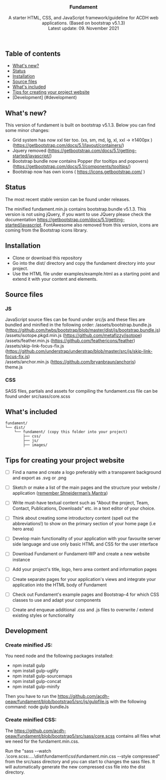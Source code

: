 <p align="center">

  <h3 align="center">Fundament</h3>

  <p align="center">
    A starter HTML, CSS, and JavaScript framework/guideline for ACDH web applications. (Based on bootstrap v5.1.3)
    <br>
    Latest update: 09. November 2021
  </p>
</p>

<br>

## Table of contents

- [What's new?](#whats-new)
- [Status](#status)
- [Installation](#installation)
- [Source files](#source-files)
- [What's included](#whats-included)
- [Tips for creating your project website](#tips-for-creating-your-project-website)
- [Development] (#development)

## What's new?
This version of fundament is built on bootstrap v5.1.3. Below you can find some minor changes:

- Grid system has now xxl tier too. (xs, sm, md, lg, xl, xxl -> ≥1400px ) (https://getbootstrap.com/docs/5.1/layout/containers/)
- Jquery removed (https://getbootstrap.com/docs/5.1/getting-started/javascript/)
- Bootstrap bundle now contains Popper (for tooltips and popovers) (https://getbootstrap.com/docs/5.1/components/tooltips/)
- Bootstrap now has own icons ( https://icons.getbootstrap.com/ )

## Status
The most recent stable version can be found under releases.

The minified fundament.min.js contains bootstrap.bundle v5.1.3.
This version is not using jQuery, if you want to use JQuery please check the documentation https://getbootstrap.com/docs/5.1/getting-started/javascript.
FontAwesome also removed from this version, icons are coming from the Bootstrap icons library.

## Installation
- Clone or download this repository
- Go into the dist/ directory and copy the fundament directory into your project.
- Use the HTML file under examples/example.html as a starting point and extend it with your content and elements.

## Source files
### JS
JavaScript source files can be found under src/js and these files are bundled and minified in the following order:
/assets/bootstrap.bundle.js (https://github.com/twbs/bootstrap/blob/master/dist/js/bootstrap.bundle.js)  
/assets/isotope.pkgd.min.js (https://github.com/metafizzy/isotope)  
/assets/feather.min.js (https://github.com/feathericons/feather)  
/assets/skip-link-focus-fix.js (https://github.com/understrap/understrap/blob/master/src/js/skip-link-focus-fix.js)  
/assets/anchor.min.js (https://github.com/bryanbraun/anchorjs)  
theme.js  

### CSS
SASS files, partials and assets for compiling the fundament.css file can be found under src/sass/core.scss

## What's included

```
fundament/
└── dist/
    └── fundament/ (copy this folder into your project)
        ├── css/
        ├── js/
        ├── images/
```

## Tips for creating your project website

- [ ] Find a name and create a logo preferably with a transparent background and export as .svg or .png
- [ ] Sketch or make a list of the main pages and the structure your website / application ([remember Shneiderman’s Mantra](http://www.codingthearchitecture.com/2015/01/08/shneidermans_mantra.html))
- [ ] Write must-have textual content such as "About the project, Team, Contact, Publications, Downloads" etc. in a text editor of your choice.
- [ ] Think about creating some introductory content (spell out the abbreviations!) to show on the primary section of your home page (i.e hero area)
- [ ] Develop main functionality of your application with your favourite server side language and use only basic HTML and CSS for the user interface
- [ ] Download Fundament or Fundament-WP and create a new website instance
- [ ] Add your project's title, logo, hero area content and information pages
- [ ] Create separate pages for your application's views and integrate your application into the HTML body of Fundament
- [ ] Check out Fundament's example pages and Bootstrap-4 for which CSS classes to use and adapt your components
- [ ] Create and enqueue additional .css and .js files to overwrite / extend existing styles or functionality


## Development

### Create minified JS:
You need node and the following packages installed:
- npm install gulp
- npm install gulp-uglify
- npm install gulp-sourcemaps
- npm install gulp-concat
- npm install gulp-minify

Then you have to run the https://github.com/acdh-oeaw/fundament/blob/bootstrap5/src/js/gulpfile.js  with the following command: node gulp bundleJs

### Create minified CSS:
The https://github.com/acdh-oeaw/fundament/blob/bootstrap5/src/sass/core.scss contains all files what we need for the fundament.min.css. 

Run the "sass --watch .\core.scss:..\..\dist\fundament\css\fundament.min.css --style compressed" from the src/sass directory and you can start to changes the sass files.
It will automatically generate the new compressed css file into the dist directory.














